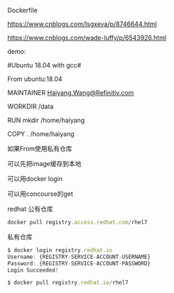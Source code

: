 Dockerfile

https://www.cnblogs.com/lsgxeva/p/8746644.html

https://www.cnblogs.com/wade-luffy/p/6543926.html



demo:

#Ubuntu 18.04 with gcc# 

From ubuntu:18.04

MAINTAINER Haiyang.Wang@Refinitiv.com

WORKDIR /data

RUN  mkdir /home/haiyang

COPY . /home/haiyang



如果From使用私有仓库

可以先把image缓存到本地

可以用docker login

可以用concourse的get



redhat 公有仓库

```javascript
docker pull registry.access.redhat.com/rhel7
```



私有仓库

```javascript
$ docker login registry.redhat.io
Username: {REGISTRY-SERVICE-ACCOUNT-USERNAME}
Password: {REGISTRY-SERVICE-ACCOUNT-PASSWORD}
Login Succeeded!

$ docker pull registry.redhat.io/rhel7
```

